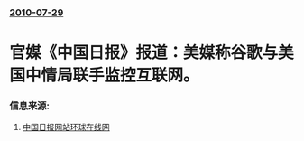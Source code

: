 ### [2010-07-29](/news/2010/07/29/index.md)

##### 
#  官媒《中国日报》报道：美媒称谷歌与美国中情局联手监控互联网。




### 信息来源:

1. [中国日报网站环球在线网](https://web.archive.org/web/20100802110655/http://news.163.com/10/0730/15/6CRP5BI00001121M.html)

